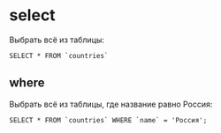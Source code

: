 # select
Выбрать всё из таблицы:

    SELECT * FROM `countries`

## where
Выбрать всё из таблицы, где название равно Россия:

    SELECT * FROM `countries` WHERE `name` = 'Россия';
